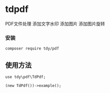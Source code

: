 # tdpdf
PDF文件处理 添加文字水印 添加图片 添加图片旋转

### 安装
`composer require tdy/pdf`


## 使用方法

`use tdy\pdf\TdPdf;`

`(new TdPdf())->example();`
